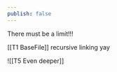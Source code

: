 ```yaml
---
publish: false
---
```

There must be a limit!!!

[[T1 BaseFile]] recursive linking yay

![[T5 Even deeper]]